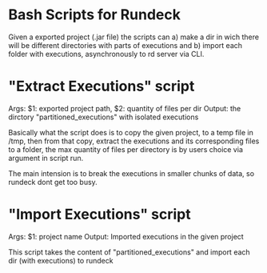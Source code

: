 # Bash Scripts for Rundeck
Given a exported project (.jar file) the scripts can a) make a dir in wich there will be different directories with parts of executions and b) import each folder with executions, asynchronously to rd server via CLI.

# "Extract Executions" script
Args: $1: exported project path, $2: quantity of files per dir
Output: the dirctory "partitioned_executions" with isolated executions

Basically what the script does is to copy the given project, to a temp file in /tmp, then from that copy, extract the executions and its corresponding files to a folder, the max quantity of files per directory is by users choice via argument in script run.

The main intension is to break the executions in smaller chunks of data, so rundeck dont get too busy.

# "Import Executions" script
Args: $1: project name
Output: Imported executions in the given project

This script takes the content of "partitioned_executions" and import each dir (with executions) to rundeck
